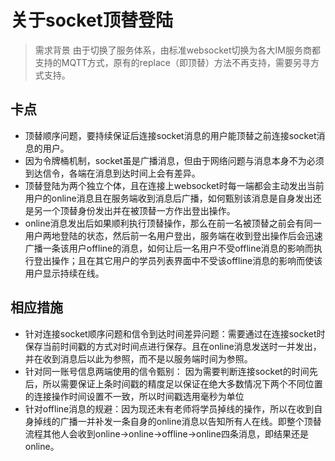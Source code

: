 # 关于socket顶替登陆

> 需求背景 由于切换了服务体系，由标准websocket切换为各大IM服务商都支持的MQTT方式，原有的replace（即顶替）方法不再支持，需要另寻方式支持。

## 卡点

* 顶替顺序问题，要持续保证后连接socket消息的用户能顶替之前连接socket消息的用户。
* 因为令牌桶机制，socket虽是广播消息，但由于网络问题与消息本身不为必须到达信令，各端在消息到达时间上会有差异。
* 顶替登陆为两个独立个体，且在连接上websocket时每一端都会主动发出当前用户的online消息且在服务端收到消息后广播，如何甄别该消息是自身发出还是另一个顶替身份发出并在被顶替一方作出登出操作。
* online消息发出后如果顺利执行顶替操作，那么在前一名被顶替之前会有同一用户两地登陆的状态，然后前一名用户登出，服务端在收到登出操作后会迅速广播一条该用户offline的消息，如何让后一名用户不受offline消息的影响而执行登出操作；且在其它用户的学员列表界面中不受该offline消息的影响而使该用户显示持续在线。


## 相应措施

* 针对连接socket顺序问题和信令到达时间差异问题：需要通过在连接socket时保存当前时间戳的方式对时间点进行保存。且在online消息发送时一并发出，并在收到消息后以此为参照，而不是以服务端时间为参照。
* 针对同一账号信息两端使用的信令甄别： 因为需要判断连接socket的时间先后，所以需要保证上条时间戳的精度足以保证在绝大多数情况下两个不同位置的连接操作时间设置不一致，所以时间戳选用毫秒为单位
* 针对offline消息的规避：因为现还未有老师将学员掉线的操作，所以在收到自身掉线的广播一并补发一条自身的online消息以告知所有人在线。即整个顶替流程其他人会收到online->online->offline->online四条消息，即结果还是online。